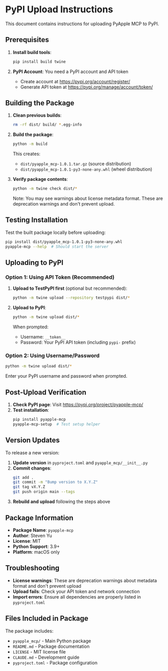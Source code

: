 # PyPI Upload Instructions

This document contains instructions for uploading PyApple MCP to PyPI.

## Prerequisites

1. **Install build tools**:
   ```bash
   pip install build twine
   ```

2. **PyPI Account**: You need a PyPI account and API token
   - Create account at https://pypi.org/account/register/
   - Generate API token at https://pypi.org/manage/account/token/

## Building the Package

1. **Clean previous builds**:
   ```bash
   rm -rf dist/ build/ *.egg-info
   ```

2. **Build the package**:
   ```bash
   python -m build
   ```

   This creates:
   - `dist/pyapple_mcp-1.0.1.tar.gz` (source distribution)
   - `dist/pyapple_mcp-1.0.1-py3-none-any.whl` (wheel distribution)

3. **Verify package contents**:
   ```bash
   python -m twine check dist/*
   ```
   
   Note: You may see warnings about license metadata format. These are deprecation warnings and don't prevent upload.

## Testing Installation

Test the built package locally before uploading:

```bash
pip install dist/pyapple_mcp-1.0.1-py3-none-any.whl
pyapple-mcp --help  # Should start the server
```

## Uploading to PyPI

### Option 1: Using API Token (Recommended)

1. **Upload to TestPyPI first** (optional but recommended):
   ```bash
   python -m twine upload --repository testpypi dist/*
   ```

2. **Upload to PyPI**:
   ```bash
   python -m twine upload dist/*
   ```

   When prompted:
   - Username: `__token__`
   - Password: Your PyPI API token (including `pypi-` prefix)

### Option 2: Using Username/Password

```bash
python -m twine upload dist/*
```

Enter your PyPI username and password when prompted.

## Post-Upload Verification

1. **Check PyPI page**: Visit https://pypi.org/project/pyapple-mcp/
2. **Test installation**: 
   ```bash
   pip install pyapple-mcp
   pyapple-mcp-setup  # Test setup helper
   ```

## Version Updates

To release a new version:

1. **Update version** in `pyproject.toml` and `pyapple_mcp/__init__.py`
2. **Commit changes**:
   ```bash
   git add .
   git commit -m "Bump version to X.Y.Z"
   git tag vX.Y.Z
   git push origin main --tags
   ```
3. **Rebuild and upload** following the steps above

## Package Information

- **Package Name**: `pyapple-mcp`
- **Author**: Steven Yu
- **License**: MIT
- **Python Support**: 3.9+
- **Platform**: macOS only

## Troubleshooting

- **License warnings**: These are deprecation warnings about metadata format and don't prevent upload
- **Upload fails**: Check your API token and network connection
- **Import errors**: Ensure all dependencies are properly listed in `pyproject.toml`

## Files Included in Package

The package includes:
- `pyapple_mcp/` - Main Python package
- `README.md` - Package documentation  
- `LICENSE` - MIT license file
- `CLAUDE.md` - Development guide
- `pyproject.toml` - Package configuration